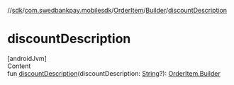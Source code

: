 //[sdk](../../../../index.md)/[com.swedbankpay.mobilesdk](../../index.md)/[OrderItem](../index.md)/[Builder](index.md)/[discountDescription](discount-description.md)



# discountDescription  
[androidJvm]  
Content  
fun [discountDescription](discount-description.md)(discountDescription: [String](https://kotlinlang.org/api/latest/jvm/stdlib/kotlin/-string/index.html)?): [OrderItem.Builder](index.md)  



